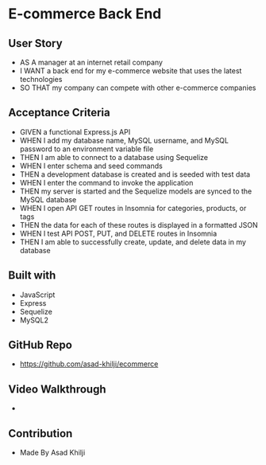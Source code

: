 # E-commerce Back End 

## User Story
* AS A manager at an internet retail company
* I WANT a back end for my e-commerce website that uses the latest technologies
* SO THAT my company can compete with other e-commerce companies

## Acceptance Criteria
* GIVEN a functional Express.js API
* WHEN I add my database name, MySQL username, and MySQL password to an environment variable file
* THEN I am able to connect to a database using Sequelize
* WHEN I enter schema and seed commands
* THEN a development database is created and is seeded with test data
* WHEN I enter the command to invoke the application
* THEN my server is started and the Sequelize models are synced to the MySQL database
* WHEN I open API GET routes in Insomnia for categories, products, or tags
* THEN the data for each of these routes is displayed in a formatted JSON
* WHEN I test API POST, PUT, and DELETE routes in Insomnia
* THEN I am able to successfully create, update, and delete data in my database

## Built with
* JavaScript
* Express
* Sequelize
* MySQL2

## GitHub Repo
* https://github.com/asad-khilji/ecommerce

## Video Walkthrough
* 

## Contribution
* Made By Asad Khilji